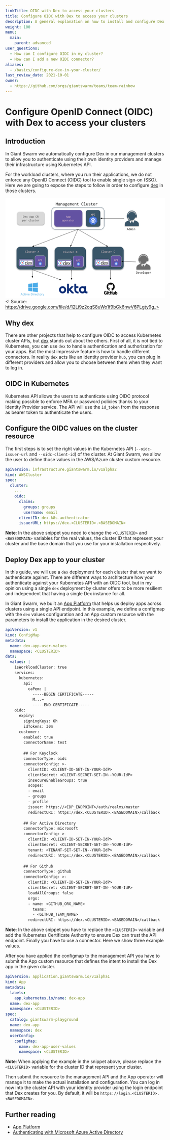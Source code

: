 ```yaml
---
linkTitle: OIDC with Dex to access your clusters
title: Configure OIDC with Dex to access your clusters
description: A general explanation on how to install and configure Dex to work as authenticator mechanism to provide OpenID tokens.
weight: 100
menu:
  main:
    parent: advanced
user_questions:
  - How can I configure OIDC in my cluster?
  - How can I add a new OIDC connector?
aliases:
  - /basics/configure-dex-in-your-cluster/
last_review_date: 2021-10-01
owner:
  - https://github.com/orgs/giantswarm/teams/team-rainbow
---
```


# Configure OpenID Connect (OIDC) with Dex to access your clusters

## Introduction

In Giant Swarm we automatically configure Dex in our management clusters to allow you to authenticate using their own identity providers and manage their infrastructure using Kubernetes API.

For the workload clusters, where you run their applications, we do not enforce any OpenID Connect (OIDC) tool to enable single sign-on (SSO). Here we are going to expose the steps to follow in order to configure [dex](https://dexidp.io/) in those clusters.

![Multi Cluster Dex Architecture](dex-architecture.png)
<! Source: https://drive.google.com/file/d/12Li9z2cqS8uWo1f9bGk6nwV6PLgty9g_>

## Why dex

There are other projects that help to configure OIDC to access Kubernetes cluster APIs, but [dex](https://dexidp.io/) stands out about the others. First of all, it is not tied to Kubernetes, you can use `dex` to handle authentication and authorization for your apps. But the most impressive feature is how to handle different connectors. In reality `dex` acts like an identity provider `hub`, you can plug in different providers and allow you to choose between them when they want to log in.

## OIDC in Kubernetes

Kubernetes API allows the users to authenticate using OIDC protocol making possible to enforce MFA or password policies thanks to your Identity Provider service. The API will use the `id_token` from the response as bearer token to authenticate the users.

## Configure the OIDC values on the cluster resource

The first steps is to set the right values in the Kubernetes API (`--oidc-issuer-url` and `--oidc-client-id`) of the cluster. At Giant Swarm, we allow the user to define those values in the AWS/Azure cluster custom resource.

```yaml
apiVersion: infrastructure.giantswarm.io/v1alpha2
kind: AWSCluster
spec:
  cluster:
    ...
    oidc:
      claims:
        groups: groups
        username: email
      clientID: dex-k8s-authenticator
      issuerURL: https://dex.<CLUSTERID>.<BASEDOMAIN>
```

__Note__: In the above snippet you need to change the `<CLUSTERID>` and `<BASEDOMAIN>` variables for the real values, the cluster ID that represent your cluster and the base domain that you use for your installation respectively.

## Deploy Dex app to your cluster

In this guide, we will use a `dex` deployment for each cluster that we want to authenticate against. There are different ways to architecture how your authenticate against your Kubernetes API with an OIDC tool, but in my opinion using a single `dex` deployment by cluster offers to be more resilient and independent that having a single Dex instance for all.

In Giant Swarm, we built an [App Platform](https://docs.giantswarm.io/app-platform/) that helps us deploy apps across clusters using a single API endpoint. In this example, we define a configmap with the `dex` values configuration and an App custom resource with the parameters to install the application in the desired cluster.

```yaml
apiVersion: v1
kind: ConfigMap
metadata:
  name: dex-app-user-values
  namespace: <CLUSTERID>
data:
  values: |
    isWorkloadCluster: true
    services:
      kubernetes:
        api:
          caPem: |
            -----BEGIN CERTIFICATE-----
            M...=
            -----END CERTIFICATE-----
    oidc:
      expiry:
        signingKeys: 6h
        idTokens: 30m
      customer:
        enabled: true
        connectorName: test

        ## For Keyclock
        connectorType: oidc
        connectorConfig: >-
          clientID: <CLIENT-ID-SET-IN-YOUR-IdP>
          clientSecret: <CLIENT-SECRET-SET-IN--YOUR-IdP>
          insecureEnableGroups: true
          scopes:
          - email
          - groups
          - profile
          issuer: https://<IDP_ENDPOINT>/auth/realms/master
          redirectURI: https://dex.<CLUSTERID>.<BASEDOMAIN>/callback

        ## For Active Directory
        connectorType: microsoft
        connectorConfig: >-
          clientID: <CLIENT-ID-SET-IN-YOUR-IdP>
          clientSecret: <CLIENT-SECRET-SET-IN--YOUR-IdP>
          tenant: <TENANT-SET-SET-IN--YOUR-IdP>
          redirectURI: https://dex.<CLUSTERID>.<BASEDOMAIN>/callback

        ## For Github  
        connectorType: github
        connectorConfig: >-
          clientID: <CLIENT-ID-SET-IN-YOUR-IdP>
          clientSecret: <CLIENT-SECRET-SET-IN--YOUR-IdP>
          loadAllGroups: false
          orgs:
          - name: <GITHUB_ORG_NAME>
            teams:
            - <GITHUB_TEAM_NAME>
          redirectURI: https://dex.<CLUSTERID>.<BASEDOMAIN>/callback

```

__Note__: In the above snippet you have to replace the `<CLUSTERID>` variable and add the Kubernetes Certificate Authority to ensure Dex can trust the API endpoint. Finally you have to use a connector. Here we show three example values.

After you have applied the configmap to the management API you have to submit the App custom resource that defines the intent to install the Dex app in the given cluster.

```yaml
apiVersion: application.giantswarm.io/v1alpha1
kind: App
metadata:
  labels:
    app.kubernetes.io/name: dex-app
  name: dex-app
  namespace: <CLUSTERID>
spec:
  catalog: giantswarm-playground
  name: dex-app
  namespace: dex
  userConfig:
    configMap:
      name: dex-app-user-values
      namespace: <CLUSTERID>
```

__Note__: When applying the example in the snippet above, please replace the `<CLUSTERID>` variable for the cluster ID that represent your cluster.

Then submit the resource to the management API and the App operator will manage it to make the actual installation and configuration. You can log in now into the cluster API with your identity provider using the login endpoint that Dex creates for you. By default, it will be `https://login.<CLUSTERID>.<BASEDOMAIN>`.

## Further reading

- [App Platform](https://docs.giantswarm.io/app-platform/)
- [Authenticating with Microsoft Azure Active Directory](https://medium.com/@GiantSwarm/authenticating-with-microsoft-azure-active-directory-2039b5f69fca)
